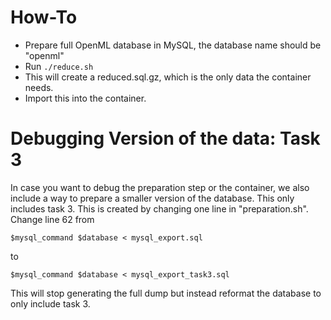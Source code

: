 # How-To

* Prepare full OpenML database in MySQL, the database name should be "openml"
* Run `./reduce.sh`
* This will create a reduced.sql.gz, which is the only data the container needs.
* Import this into the container.

# Debugging Version of the data: Task 3

In case you want to debug the preparation step or the container, we also include a way to prepare a smaller version of the database. This only includes task 3. This is created by changing one line in "preparation.sh". Change line 62 from

```
$mysql_command $database < mysql_export.sql
```

to

```
$mysql_command $database < mysql_export_task3.sql
```

This will stop generating the full dump but instead reformat the database to only include task 3.
